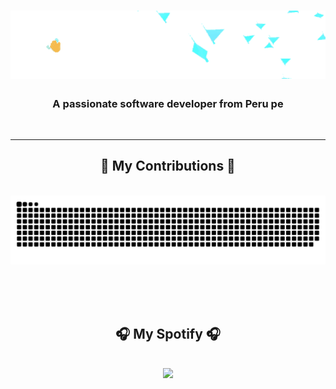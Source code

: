 
<h1 align="center">
    <img src="https://github.com/vglennlq7/vglennlq7/blob/main/intro.gif" width="1000" />
</h1>


<h3 align="center">A passionate software developer from Peru pe</h3>

<br/>


<hr/>

<div align="center">
  <h2>🐍 My Contributions 🐍</h2>
  <br>
  <img alt="snake eating my contributions" src="https://raw.githubusercontent.com/salesp07/salesp07/output/github-contribution-grid-snake.svg" />
  
  <br/><br/><br/>
</div>
<div align=center>
<h2>🎧 My Spotify 🎧</h2>
<br>
<a href="https://open.spotify.com/user/31u6nvuhmbkiomuyjloy3vidtiea">
    <img src="https://spotify-playground-tawny.vercel.app/api/spotify">
<a/>
<div/>

